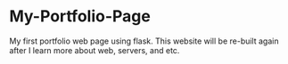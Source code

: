 # My-Portfolio-Page
My first portfolio web page using flask. This website will be re-built again after I learn more about web, servers, and etc.
